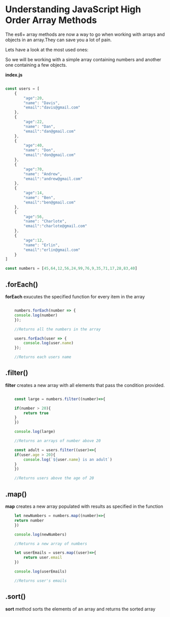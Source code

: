 # Understanding JavaScript High Order Array Methods

The es6+ array methods are now a way to go when working with arrays and objects in an array.They can save you a lot of pain.

Lets have a look at the most used ones:

So we will be working with a simple array containing numbers and another one containing a few objects.

**index.js**

```javascript

const users = [
    {
        "age":20,
        "name": "Davis",
        "email":"davis@gmail.com"
    },
    {
        "age":22,
        "name": "Dan",
        "email":"dan@gmail.com"
    },
    {
        "age":40,
        "name": "Don",
        "email":"don@gmail.com"
    },
    {
        "age":70,
        "name": "Andrew",
        "email":"andrew@gmail.com"
    },
    {
        "age":14,
        "name": "Ben",
        "email":"ben@gmail.com"
    },
    {
        "age":56,
        "name": "Charlote",
        "email":"charlote@gmail.com"
    },
    {
        "age":12,
        "name": "Erlin",
        "email":"erlin@gmail.com"
    }
]

const numbers = [45,64,12,56,24,99,76,9,35,71,17,28,83,40]
```

## .forEach()

**forEach** exucutes the specified function for every item in the array

```javascript

    numbers.forEach(number => {
    console.log(number)
    });

    //Returns all the numbers in the array

    users.forEach(user => {
        console.log(user.name)
    });

    //Returns each users name

```

## .filter()

**filter** creates a new array with all elements that pass the condition provided.

```javascript

    const large = numbers.filter((number)=>{

    if(number > 20){
        return true
    }
    })

    console.log(large)

    //Returns an arrays of number above 20

    const adult = users.filter((user)=>{
    if(user.age > 20){
        console.log(`${user.name} is an adult`)
    }
    })

    //Returns users above the age of 20

```

## .map()

**map** creates a new array populated with results as specified in the function

```javascript
    let newNumbers = numbers.map((number)=>{
    return number
    })

    console.log(newNumbers)

    //Returns a new array of numbers

    let userEmails = users.map((user)=>{
        return user.email
    })

    console.log(userEmails)

    //Returns user's emails

```

## .sort()

**sort** method sorts the elements of an array and returns the sorted array

```javascript
    
```